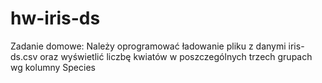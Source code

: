 # hw-iris-ds
Zadanie domowe:
Należy oprogramować ładowanie pliku z danymi iris-ds.csv oraz wyświetlić liczbę kwiatów w poszczególnych trzech grupach wg kolumny Species
